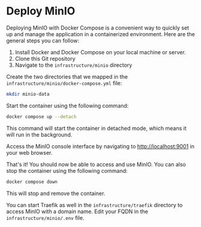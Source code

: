 # Deploy MinIO

Deploying MinIO with Docker Compose is a convenient way to quickly set up and manage the application in a containerized environment. Here are the general steps you can follow:

1. Install Docker and Docker Compose on your local machine or server.
2. Clone this Git repository
3. Navigate to the `infrastructure/minio` directory

Create the two directories that we mapped in the `infrastructure/minio/docker-compose.yml` file:

```sh title="In a terminal, execute the following command(s)" 
mkdir minio-data
```

Start the container using the following command:

```sh title="In a terminal, execute the following command(s)"
docker compose up --detach
```

This command will start the container in detached mode, which means it will run in the background.

Access the MinIO console interface by navigating to <http://localhost:9001> in your web browser.

That's it! You should now be able to access and use MinIO. You can also stop the container using the following command:

```sh title="In a terminal, execute the following command(s)"
docker compose down
```

This will stop and remove the container.

You can start Traefik as well in the `infrastructure/traefik` directory to access MinIO with a domain name. Edit your FQDN in the `infrastructure/minio/.env` file.

